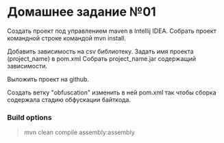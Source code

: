 # Домашнее задание №01

Создать проект под управлением maven в Intellij IDEA. 
Собрать проект командной строке командой mvn install.

Добавить зависимость на csv библиотеку.
Задать имя проекта (project_name) в pom.xml 
Собрать project_name.jar содержащий зависимости.

Выложить проект на github. 

Создать ветку "obfuscation" изменить в ней pom.xml так чтобы сборка содержала стадию обфускации байткода.

### Build options
> mvn clean compile assembly:assembly